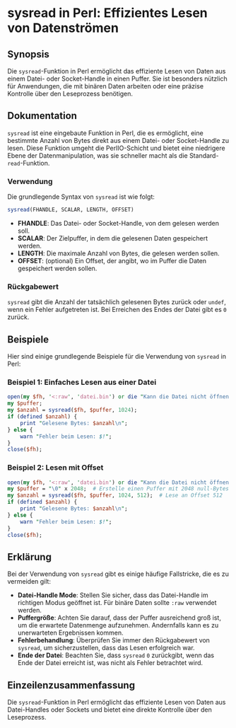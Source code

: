 <!--
Meta Description: # sysread in Perl: Effizientes Lesen von Datenströmen ## Synopsis Die `sysread`-Funktion in Perl ermöglicht das effiziente Lesen von Daten aus einem D...
Meta Keywords: die, datei, sysread, von, lesen
-->

# sysread in Perl: Effizientes Lesen von Datenströmen

## Synopsis
Die `sysread`-Funktion in Perl ermöglicht das effiziente Lesen von Daten aus einem Datei- oder Socket-Handle in einen Puffer. Sie ist besonders nützlich für Anwendungen, die mit binären Daten arbeiten oder eine präzise Kontrolle über den Leseprozess benötigen.

## Dokumentation
`sysread` ist eine eingebaute Funktion in Perl, die es ermöglicht, eine bestimmte Anzahl von Bytes direkt aus einem Datei- oder Socket-Handle zu lesen. Diese Funktion umgeht die PerlIO-Schicht und bietet eine niedrigere Ebene der Datenmanipulation, was sie schneller macht als die Standard-`read`-Funktion.

### Verwendung
Die grundlegende Syntax von `sysread` ist wie folgt:

```perl
sysread(FHANDLE, SCALAR, LENGTH, OFFSET)
```

- **FHANDLE**: Das Datei- oder Socket-Handle, von dem gelesen werden soll.
- **SCALAR**: Der Zielpuffer, in dem die gelesenen Daten gespeichert werden.
- **LENGTH**: Die maximale Anzahl von Bytes, die gelesen werden sollen.
- **OFFSET**: (optional) Ein Offset, der angibt, wo im Puffer die Daten gespeichert werden sollen.

### Rückgabewert
`sysread` gibt die Anzahl der tatsächlich gelesenen Bytes zurück oder `undef`, wenn ein Fehler aufgetreten ist. Bei Erreichen des Endes der Datei gibt es `0` zurück.

## Beispiele
Hier sind einige grundlegende Beispiele für die Verwendung von `sysread` in Perl:

### Beispiel 1: Einfaches Lesen aus einer Datei
```perl
open(my $fh, '<:raw', 'datei.bin') or die "Kann die Datei nicht öffnen: $!";
my $puffer;
my $anzahl = sysread($fh, $puffer, 1024);
if (defined $anzahl) {
    print "Gelesene Bytes: $anzahl\n";
} else {
    warn "Fehler beim Lesen: $!";
}
close($fh);
```

### Beispiel 2: Lesen mit Offset
```perl
open(my $fh, '<:raw', 'datei.bin') or die "Kann die Datei nicht öffnen: $!";
my $puffer = "\0" x 2048;  # Erstelle einen Puffer mit 2048 null-Bytes
my $anzahl = sysread($fh, $puffer, 1024, 512);  # Lese an Offset 512
if (defined $anzahl) {
    print "Gelesene Bytes: $anzahl\n";
} else {
    warn "Fehler beim Lesen: $!";
}
close($fh);
```

## Erklärung
Bei der Verwendung von `sysread` gibt es einige häufige Fallstricke, die es zu vermeiden gilt:

- **Datei-Handle Mode**: Stellen Sie sicher, dass das Datei-Handle im richtigen Modus geöffnet ist. Für binäre Daten sollte `:raw` verwendet werden.
- **Puffergröße**: Achten Sie darauf, dass der Puffer ausreichend groß ist, um die erwartete Datenmenge aufzunehmen. Andernfalls kann es zu unerwarteten Ergebnissen kommen.
- **Fehlerbehandlung**: Überprüfen Sie immer den Rückgabewert von `sysread`, um sicherzustellen, dass das Lesen erfolgreich war.
- **Ende der Datei**: Beachten Sie, dass `sysread` `0` zurückgibt, wenn das Ende der Datei erreicht ist, was nicht als Fehler betrachtet wird.

## Einzeilenzusammenfassung
Die `sysread`-Funktion in Perl ermöglicht das effiziente Lesen von Daten aus Datei-Handles oder Sockets und bietet eine direkte Kontrolle über den Leseprozess.